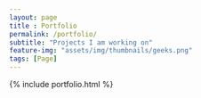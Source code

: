 ```yaml
--- 
layout: page
title : Portfolio 
permalink: /portfolio/
subtitle: "Projects I am working on" 
feature-img: "assets/img/thumbnails/geeks.png"
tags: [Page]
---
```


{% include portfolio.html %}
